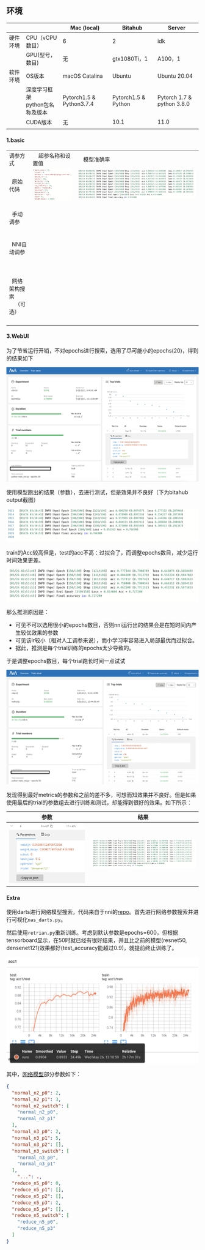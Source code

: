## 环境

|||Mac (local)|Bitahub|Server|
|--------|--------------|--------------------------|--------------------------|--------------------------|
|硬件环境|CPU（vCPU数目）|6|2|idk|
||GPU(型号，数目)|无|gtx1080Ti，1|A100，1|
|软件环境|OS版本|macOS Catalina|Ubuntu|Ubuntu 20.04|
||深度学习框架<br>python包名称及版本|Pytorch1.5 & Python3.7.4|Pytorch1.5 & Python|Pytorch 1.7 & python 3.8.0|
||CUDA版本|无|10.1|11.0|
||||||
#### 1.basic

||||
|---------|-----------------|------------|
| 调参方式 | &nbsp; &nbsp; 超参名称和设置值 &nbsp; &nbsp; | &nbsp; &nbsp; 模型准确率 &nbsp; &nbsp; |
| &nbsp; <br /> &nbsp; 原始代码 &nbsp; <br /> &nbsp; |<img src="images/image-20210526135923406.png" alt="image-20210526135923406" style="zoom:50%;" />|![image-20210526140012067](images/image-20210526140012067.png)|
| &nbsp; <br /> &nbsp; 手动调参 &nbsp; <br /> &nbsp; |||
| &nbsp; <br /> &nbsp; NNI自动调参 &nbsp; <br /> &nbsp; |||
| &nbsp; <br /> &nbsp; 网络架构搜索 <br />&nbsp; &nbsp; （可选） <br /> &nbsp; |||
||||

#### 3.WebUI

为了节省运行开销，不对epochs进行搜索，选用了尽可能小的epochs(20)，得到的结果如下

![image-20210525204748236](images/image-20210525204748236.png)

使用模型跑出的结果（参数），去进行测试，但是效果并不良好（下为bitahub output截图）

![image-20210526133531101](images/image-20210526133531101.png)

train的Acc较高但是，test的acc不高：过拟合了，而调整epochs数目，减少运行时间效果更差。

![image-20210526133649249](images/image-20210526133649249.png)

那么推测原因是：

- 可见不可以选用很小的epochs数目，否则nni运行出的结果会是在短时间内产生较优效果的参数
- 可见该lr较小（相对人工调参来说），而小学习率容易进入局部最优而过拟合。
- 据此，推测是每个trial训练的epochs太少导致的。

于是调整epochs数目，每个trial跑长时间一点试试

![image-20210526134223443](images/image-20210526134223443.png)

发现得到最好metrics的参数和之前的差不多，可想而知效果并不良好。但是如果使用最后的trial的参数组去进行训练和测试，却能得到很好的效果。如下所示：

| 参数                                                         | 结果                                                         |
| ------------------------------------------------------------ | ------------------------------------------------------------ |
| ![image-20210526134932462](images/image-20210526134932462.png) | ![image-20210526135031796](images/image-20210526135031796.png) |

#### Extra

使用darts进行网络模型搜索，代码来自于nni的[repo](https://github.com/Microsoft/nni)。首先进行网络参数搜索并进行可视化`nas_darts.py`。



然后使用`retrian.py`重新训练。考虑到默认参数是epochs=600，但根据tensorboard显示，在50时就已经有很好结果，并且比之前的模型(resnet50, densenet121)效果都好(test_accuracy能超过0.9)，就提前终止训练了。

![image-20210526131440310](images/image-20210526131440310.png)

其中，[网络模型](resources/models/epoch_49.json)部分参数如下：

```json
{
  "normal_n2_p0": 2,
  "normal_n2_p1": 3,
  "normal_n2_switch": [
    "normal_n2_p0",
    "normal_n2_p1"
  ],
  "normal_n3_p0": 2,
  "normal_n3_p1": 5,
  "normal_n3_p2": [],
  "normal_n3_switch": [
    "normal_n3_p0",
    "normal_n3_p1"
  ],
    "...": ., 
  "reduce_n5_p0": 0,
  "reduce_n5_p1": [],
  "reduce_n5_p2": [],
  "reduce_n5_p3": 2,
  "reduce_n5_p4": [],
  "reduce_n5_switch": [
    "reduce_n5_p0",
    "reduce_n5_p3"
  ]
}
```





